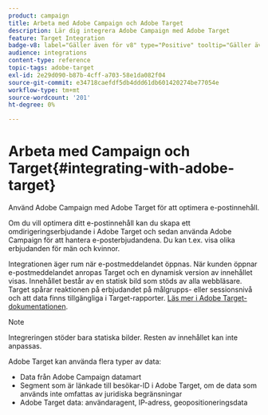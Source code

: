 ```yaml
---
product: campaign
title: Arbeta med Adobe Campaign och Adobe Target
description: Lär dig integrera Adobe Campaign med Adobe Target
feature: Target Integration
badge-v8: label="Gäller även för v8" type="Positive" tooltip="Gäller även Campaign v8"
audience: integrations
content-type: reference
topic-tags: adobe-target
exl-id: 2e29d090-b87b-4cff-a703-58e1da082f04
source-git-commit: e34718caefdf5db4ddd61db601420274be77054e
workflow-type: tm+mt
source-wordcount: '201'
ht-degree: 0%

---
```


# Arbeta med Campaign och Target{#integrating-with-adobe-target}



Använd Adobe Campaign med Adobe Target för att optimera e-postinnehåll.

Om du vill optimera ditt e-postinnehåll kan du skapa ett omdirigeringserbjudande i Adobe Target och sedan använda Adobe Campaign för att hantera e-posterbjudandena. Du kan t.ex. visa olika erbjudanden för män och kvinnor.

Integrationen äger rum när e-postmeddelandet öppnas. När kunden öppnar e-postmeddelandet anropas Target och en dynamisk version av innehållet visas. Innehållet består av en statisk bild som stöds av alla webbläsare. Target spårar reaktionen på erbjudandet på målgrupps- eller sessionsnivå och att data finns tillgängliga i Target-rapporter. [Läs mer i Adobe Target-dokumentationen](https://experienceleague.adobe.com/docs/target/using/integrate/campaign-and-target.html).


>[!NOTE]
>
>Integreringen stöder bara statiska bilder. Resten av innehållet kan inte anpassas.

Adobe Target kan använda flera typer av data:

* Data från Adobe Campaign datamart
* Segment som är länkade till besökar-ID i Adobe Target, om de data som används inte omfattas av juridiska begränsningar
* Adobe Target data: användaragent, IP-adress, geopositioneringsdata
